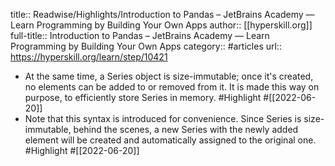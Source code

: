 title:: Readwise/Highlights/Introduction to Pandas – JetBrains Academy — Learn Programming by Building Your Own Apps
author:: [[hyperskill.org]]
full-title:: Introduction to Pandas – JetBrains Academy — Learn Programming by Building Your Own Apps
category:: #articles
url:: https://hyperskill.org/learn/step/10421

- At the same time, a Series object is size-immutable; once it's created, no elements can be added to or removed from it. It is made this way on purpose, to efficiently store Series in memory. #Highlight #[[2022-06-20]]
- Note that this syntax is introduced for convenience. Since Series is size-immutable, behind the scenes, a new Series with the newly added element will be created and automatically assigned to the original one. #Highlight #[[2022-06-20]]